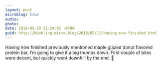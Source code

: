 ```yaml
---
layout: post
microblog: true
audio: 
photo: 
date: 2018-05-10 21:24:02 -0700
guid: http://bbohling.micro.blog/2018/05/11/having-now-finished.html
---
```

Having now finished previously mentioned maple glazed donut flavored protein bar, I’m going to give it a big thumbs down. First couple of bites were decent, but quickly went downhill by the end. 🤢
